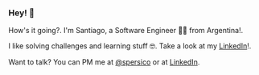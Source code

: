 ### Hey! 👋

How's it going?. I'm Santiago, a Software Engineer 👨‍💻 from Argentina!. 

I like solving challenges and learning stuff 🤓. Take a look at my [LinkedIn](https://www.linkedin.com/in/spersico/)!.

Want to talk? You can PM me at [@spersico](https://twitter.com/spersico) or at [LinkedIn](https://www.linkedin.com/in/spersico/).

